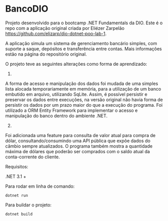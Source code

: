 # BancoDIO

Projeto desenvolvido para o bootcamp .NET Fundamentals da DIO. Este é o repo com a aplicação original criada por Eliézer Zarpelão https://github.com/elizarp/dio-dotnet-poo-lab-1.

A aplicação simula um sistema de gerenciamento bancário simples, com suporte a saque, depósitos e transferência entre contas. Mais informações estão na página do repositório original.

O projeto teve as seguintes alterações como forma de aprendizado:

1.

A forma de acesso e manipulação dos dados foi mudada de uma simples lista alocada temporariamente em memória, para a utilização de um banco embutido em arquivo, utilizando SqLite.
Assim, é possível persistir e preservar os dados entre execuções, na versão original não havia forma de persistir os dados por um prazo maior do que a execução do programa. Foi utilizado a ORM Entity Framework para implementar o acesso e manipulação do banco dentro do ambiente .NET.

2.

Foi adicionada uma feature para consulta de valor atual para compra de dólar, consultando/consumindo uma API pública que expõe dados do câmbio sempre atualizados. O programa também mostra a quantidade máxima de dólares que poderão ser comprados com o saldo atual da conta-corrente do cliente.

Requisitos:

.NET 3.1 +

Para rodar em linha de comando:

`dotnet run`

Para buildar o projeto:

`dotnet build`
